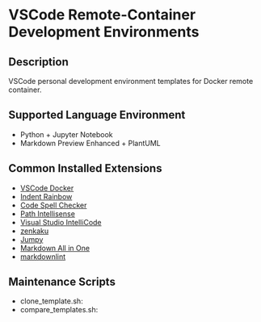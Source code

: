# VSCode Remote-Container Development Environments

## Description

VSCode personal development environment templates for Docker remote container.

## Supported Language Environment

- Python + Jupyter Notebook
- Markdown Preview Enhanced + PlantUML

## Common Installed Extensions

- [VSCode Docker](https://marketplace.visualstudio.com/items?itemName=ms-azuretools.vscode-docker)
- [Indent Rainbow](https://marketplace.visualstudio.com/items?itemName=oderwat.indent-rainbow)
- [Code Spell Checker](https://marketplace.visualstudio.com/items?itemName=streetsidesoftware.code-spell-checker)
- [Path Intellisense](https://marketplace.visualstudio.com/items?itemName=christian-kohler.path-intellisense)
- [Visual Studio IntelliCode](https://marketplace.visualstudio.com/items?itemName=VisualStudioExptTeam.vscodeintellicode)
- [zenkaku](https://marketplace.visualstudio.com/items?itemName=mosapride.zenkaku)
- [Jumpy](https://marketplace.visualstudio.com/items?itemName=wmaurer.vscode-jumpy)
- [Markdown All in One](https://marketplace.visualstudio.com/items?itemName=yzhang.markdown-all-in-one)
- [markdownlint](https://marketplace.visualstudio.com/items?itemName=DavidAnson.vscode-markdownlint)

## Maintenance Scripts

- clone_template.sh:
- compare_templates.sh:
